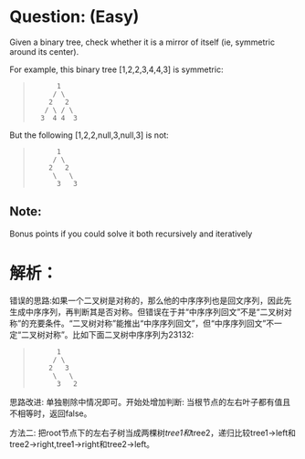 # Question: (Easy)

Given a binary tree, check whether it is a mirror of itself (ie, symmetric around its center).

For example, this binary tree [1,2,2,3,4,4,3] is symmetric:

>   	    1       
>		   / \      
>		  2   2     
>        / \ / \    
>       3  4 4  3

But the following [1,2,2,null,3,null,3] is not:

>   	    1       
>		   / \      
>		  2   2     
>          \   \    
>           3   3

## Note:

Bonus points if you could solve it both recursively and iteratively


# 解析：

错误的思路:如果一个二叉树是对称的，那么他的中序序列也是回文序列，因此先生成中序序列，再判断其是否对称。但错误在于并“中序序列回文”不是“二叉树对称”的充要条件。“二叉树对称”能推出“中序序列回文”，但“中序序列回文”不一定“二叉树对称”。比如下面二叉树中序序列为23132:

>   	    1       
>		   / \      
>		  2   3     
>          \   \    
>           3   2

思路改进: 单独剔除中情况即可。开始处增加判断: 当根节点的左右叶子都有值且不相等时，返回false。 

方法二: 把root节点下的左右子树当成两棵树*tree1和*tree2，递归比较tree1->left和tree2->right,tree1->right和tree2->left。
